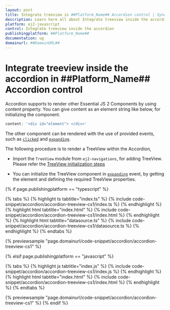 ```yaml
---
layout: post
title: Integrate treeview in ##Platform_Name## Accordion control | Syncfusion
description: Learn here all about Integrate treeview inside the accordion in Syncfusion ##Platform_Name## Accordion control of Syncfusion Essential JS 2 and more.
platform: ej2-javascript
control: Integrate treeview inside the accordion 
publishingplatform: ##Platform_Name##
documentation: ug
domainurl: ##DomainURL##
---
```


# Integrate treeview inside the accordion in ##Platform_Name## Accordion control

Accordion supports to render other Essential JS 2 Components by using content property. You can give content as an element string like below, for initializing the component.

```js
content: '<div id="element"> </div>'
```

The other component can be rendered with the use of provided events, such as [`clicked`](../../api/accordion#clicked) and [`expanding`](../../api/accordion#expanding).

The following procedure is to render a TreeView within the Accordion,

* Import the `TreeView` module from `ej2-navigations`, for adding TreeView. Please refer the [TreeView initialization steps](../../treeview/getting-started/)

* You can initialize the TreeView component in [`expanding`](../../api/accordion#expanding) event, by getting the element and defining the required TreeView properties.

{% if page.publishingplatform == "typescript" %}

 {% tabs %}
{% highlight ts tabtitle="index.ts" %}
{% include code-snippet/accordion/accordion-treeview-cs1/index.ts %}
{% endhighlight %}
{% highlight html tabtitle="index.html" %}
{% include code-snippet/accordion/accordion-treeview-cs1/index.html %}
{% endhighlight %}
{% highlight html tabtitle="datasource.ts" %}
{% include code-snippet/accordion/accordion-treeview-cs1/datasource.ts %}
{% endhighlight %}
{% endtabs %}
        
{% previewsample "page.domainurl/code-snippet/accordion/accordion-treeview-cs1" %}

{% elsif page.publishingplatform == "javascript" %}

{% tabs %}
{% highlight js tabtitle="index.js" %}
{% include code-snippet/accordion/accordion-treeview-cs1/index.js %}
{% endhighlight %}
{% highlight html tabtitle="index.html" %}
{% include code-snippet/accordion/accordion-treeview-cs1/index.html %}
{% endhighlight %}
{% endtabs %}

{% previewsample "page.domainurl/code-snippet/accordion/accordion-treeview-cs1" %}
{% endif %}
